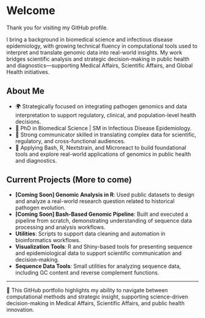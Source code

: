 # Welcome

Thank you for visiting my GitHub profile.

I bring a background in biomedical science and infectious disease epidemiology, with growing technical fluency in computational tools used to interpret and translate genomic data into real-world insights. My work bridges scientific analysis and strategic decision-making in public health and diagnostics—supporting Medical Affairs, Scientific Affairs, and Global Health initiatives.

## About Me
- 🌍 Strategically focused on integrating pathogen genomics and data interpretation to support regulatory, clinical, and population-level health decisions.
- 🧪 PhD in Biomedical Science | SM in Infectious Disease Epidemiology.
- 💬 Strong communicator skilled in translating complex data for scientific, regulatory, and cross-functional audiences.
- 🔧 Applying Bash, R, Nextstrain, and Microreact to build foundational tools and explore real-world applications of genomics in public health and diagnostics.

## Current Projects (More to come)
- **[Coming Soon] Genomic Analysis in R**: Used public datasets to design and analyze a real-world research question related to historical pathogen evolution.
- **[Coming Soon] Bash-Based Genomic Pipeline**: Built and executed a pipeline from scratch, demonstrating understanding of sequence data processing and analysis workflows.
- **Utilities**: Scripts to support data cleaning and automation in bioinformatics workflows.
- **Visualization Tools**: R and Shiny-based tools for presenting sequence and epidemiological data to support scientific communication and decision-making.
- **Sequence Data Tools**: Small utilities for analyzing sequence data, including GC content and reverse complement functions.

---

🧭 This GitHub portfolio highlights my ability to navigate between computational methods and strategic insight, supporting science-driven decision-making in Medical Affairs, Scientific Affairs, and public health innovation.
